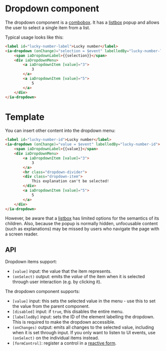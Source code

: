 # Dropdown component

The dropdown component is a [combobox](https://developer.mozilla.org/en-US/docs/Web/Accessibility/ARIA/Roles/combobox_role). It has a [listbox](https://developer.mozilla.org/en-US/docs/Web/Accessibility/ARIA/Roles/listbox_role) popup and allows the user to select a single item from a list.

Typical usage looks like this:

```html
<label id="lucky-number-label">Lucky number</label>
<ia-dropdown (onChange)="selection = $event" labelledBy="lucky-number-label">
    <span iaDropdownLabel>{{selection}}</span>
    <div iaDropdownMenu>
        <a iaDropdownItem [value]="3">
            3
        </a>
        <a iaDropdownItem [value]="5">
            5
        </a>
    </div>
</ia-dropdown>
```

# Template

You can insert other content into the dropdown menu:

```html
<label id="lucky-number-id">Lucky number</label>
<ia-dropdown (onChange)="value = $event" labelledBy="lucky-number-id">
    <span iaDropdownLabel>{{value}}</span>
    <div iaDropdownMenu>
        <a iaDropdownItem [value]="3">
            3
        </a>
        <hr class="dropdown-divider">
        <div class="dropdown-item">
            This explanation can't be selected!
        </div>
        <a iaDropdownItem [value]="5">
            5
        </a>
    </div>
</ia-dropdown>
```

However, be aware that a [listbox]((https://developer.mozilla.org/en-US/docs/Web/Accessibility/ARIA/Roles/listbox_role)) has limited options for the semantics of its children. Also, because the popup is normally hidden, unfocusable content (such as explanations) may be missed by users who navigate the page with a screen reader.

## API

Dropdown items support:

- `[value]` input: the value that the item represents.
- `(onSelect)` output: emits the _value_ of the item when it is selected through user interaction (e.g. by clicking it).

The dropdown component supports:

- `[value]` input: this sets the selected value in the menu - use this to set the value from the parent component.
- `[disabled]` input: if `true`, this disables the entire menu.
- `[labelledBy]` input: sets the ID of the element labelling the dropdown. This is required to make the dropdown accessible.
- `(onChanges)` output: emits all changes to the selected value, including when it is set through input. If you only want to listen to UI events, use `(onSelect)` on the individual items instead.
- `[formControl]`: register a control in a [reactive form](https://angular.dev/guide/forms/reactive-forms).

